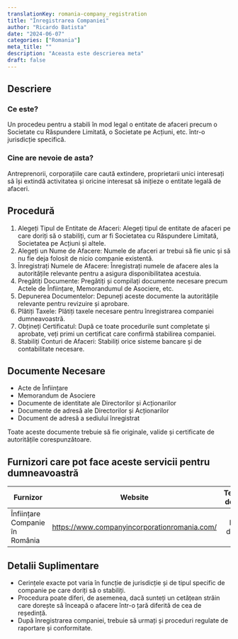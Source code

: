 ```yaml
---
translationKey: romania-company_registration
title: "Înregistrarea Companiei"
author: "Ricardo Batista"
date: "2024-06-07"
categories: ["Romania"]
meta_title: ""
description: "Aceasta este descrierea meta"
draft: false
---
```


## Descriere
### Ce este?
Un procedeu pentru a stabili în mod legal o entitate de afaceri precum o Societate cu Răspundere Limitată, o Societate pe Acțiuni, etc. într-o jurisdicție specifică.

### Cine are nevoie de asta?
Antreprenorii, corporațiile care caută extindere, proprietarii unici interesați să își extindă activitatea și oricine interesat să inițieze o entitate legală de afaceri.

## Procedură

1. Alegeți Tipul de Entitate de Afaceri: Alegeți tipul de entitate de afaceri pe care doriți să o stabiliți, cum ar fi Societatea cu Răspundere Limitată, Societatea pe Acțiuni și altele.
2. Alegeți un Nume de Afacere: Numele de afaceri ar trebui să fie unic și să nu fie deja folosit de nicio companie existentă.
3. Înregistrați Numele de Afacere: Înregistrați numele de afacere ales la autoritățile relevante pentru a asigura disponibilitatea acestuia.
4. Pregătiți Documente: Pregătiți și compilați documente necesare precum Actele de Înființare, Memorandumul de Asociere, etc.
5. Depunerea Documentelor: Depuneți aceste documente la autoritățile relevante pentru revizuire și aprobare.
6. Plătiți Taxele: Plătiți taxele necesare pentru înregistrarea companiei dumneavoastră.
7. Obțineți Certificatul: După ce toate procedurile sunt completate și aprobate, veți primi un certificat care confirmă stabilirea companiei.
8. Stabiliți Conturi de Afaceri: Stabiliți orice sisteme bancare și de contabilitate necesare.

## Documente Necesare
- Acte de Înființare
- Memorandum de Asociere
- Documente de identitate ale Directorilor și Acționarilor
- Documente de adresă ale Directorilor și Acționarilor
- Document de adresă a sediului înregistrat

Toate aceste documente trebuie să fie originale, valide și certificate de autoritățile corespunzătoare.

## Furnizori care pot face aceste servicii pentru dumneavoastră

| Furnizor        |     Website     |    Termenele de Livrare    |       Costul     |
| --------------- | --------------- |  :-------------:           | :-------------:  |
| Înființare Companie în România |  https://www.companyincorporationromania.com/ |      Nu este disponibil     |        Nu este disponibil     |

## Detalii Suplimentare
- Cerințele exacte pot varia în funcție de jurisdicție și de tipul specific de companie pe care doriți să o stabiliți.
- Procedura poate diferi, de asemenea, dacă sunteți un cetățean străin care dorește să înceapă o afacere într-o țară diferită de cea de reședință.
- După înregistrarea companiei, trebuie să urmați și proceduri regulate de raportare și conformitate.